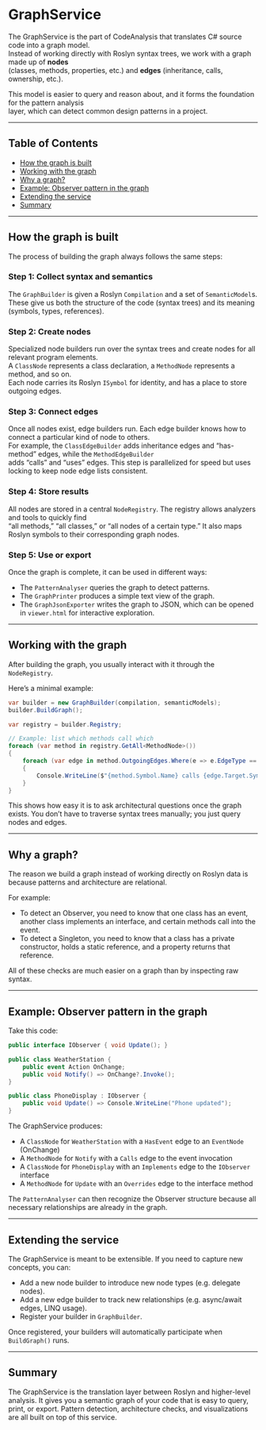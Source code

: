 # GraphService

The GraphService is the part of CodeAnalysis that translates C# source code into a graph model.  
Instead of working directly with Roslyn syntax trees, we work with a graph made up of **nodes**  
(classes, methods, properties, etc.) and **edges** (inheritance, calls, ownership, etc.).

This model is easier to query and reason about, and it forms the foundation for the pattern analysis  
layer, which can detect common design patterns in a project.

---

## Table of Contents
- [How the graph is built](#how-the-graph-is-built)
- [Working with the graph](#working-with-the-graph)
- [Why a graph?](#why-a-graph)
- [Example: Observer pattern in the graph](#example-observer-pattern-in-the-graph)
- [Extending the service](#extending-the-service)
- [Summary](#summary)

---

## How the graph is built

The process of building the graph always follows the same steps:

### Step 1: Collect syntax and semantics
The `GraphBuilder` is given a Roslyn `Compilation` and a set of `SemanticModel`s.  
These give us both the structure of the code (syntax trees) and its meaning (symbols, types, references).

### Step 2: Create nodes
Specialized node builders run over the syntax trees and create nodes for all relevant program elements.  
A `ClassNode` represents a class declaration, a `MethodNode` represents a method, and so on.  
Each node carries its Roslyn `ISymbol` for identity, and has a place to store outgoing edges.

### Step 3: Connect edges
Once all nodes exist, edge builders run. Each edge builder knows how to connect a particular kind of node to others.  
For example, the `ClassEdgeBuilder` adds inheritance edges and “has-method” edges, while the `MethodEdgeBuilder`  
adds “calls” and “uses” edges. This step is parallelized for speed but uses locking to keep node edge lists consistent.

### Step 4: Store results
All nodes are stored in a central `NodeRegistry`. The registry allows analyzers and tools to quickly find  
“all methods,” “all classes,” or “all nodes of a certain type.” It also maps Roslyn symbols to their corresponding graph nodes.

### Step 5: Use or export
Once the graph is complete, it can be used in different ways:

- The `PatternAnalyser` queries the graph to detect patterns.  
- The `GraphPrinter` produces a simple text view of the graph.  
- The `GraphJsonExporter` writes the graph to JSON, which can be opened in `viewer.html` for interactive exploration.

---

## Working with the graph

After building the graph, you usually interact with it through the `NodeRegistry`.

Here’s a minimal example:

```csharp
var builder = new GraphBuilder(compilation, semanticModels);
builder.BuildGraph();

var registry = builder.Registry;

// Example: list which methods call which
foreach (var method in registry.GetAll<MethodNode>())
{
    foreach (var edge in method.OutgoingEdges.Where(e => e.EdgeType == EdgeType.Calls))
    {
        Console.WriteLine($"{method.Symbol.Name} calls {edge.Target.Symbol.Name}");
    }
}
```
This shows how easy it is to ask architectural questions once the graph exists.
You don’t have to traverse syntax trees manually; you just query nodes and edges.

---

## Why a graph?

The reason we build a graph instead of working directly on Roslyn data is because patterns and architecture are relational.

For example:

- To detect an Observer, you need to know that one class has an event,
another class implements an interface, and certain methods call into the event.
- To detect a Singleton, you need to know that a class has a private constructor,
holds a static reference, and a property returns that reference.

All of these checks are much easier on a graph than by inspecting raw syntax.

---

## Example: Observer pattern in the graph

Take this code:
```csharp
public interface IObserver { void Update(); }

public class WeatherStation {
    public event Action OnChange;
    public void Notify() => OnChange?.Invoke();
}

public class PhoneDisplay : IObserver {
    public void Update() => Console.WriteLine("Phone updated");
}
```
The GraphService produces:

- A `ClassNode` for `WeatherStation` with a `HasEvent` edge to an `EventNode` (OnChange)
- A `MethodNode` for `Notify` with a `Calls` edge to the event invocation
- A `ClassNode` for `PhoneDisplay` with an `Implements` edge to the `IObserver` interface
- A `MethodNode` for `Update` with an `Overrides` edge to the interface method

The `PatternAnalyser` can then recognize the Observer structure because all necessary relationships are already in the graph.

---

## Extending the service

The GraphService is meant to be extensible. If you need to capture new concepts, you can:

- Add a new node builder to introduce new node types (e.g. delegate nodes).
- Add a new edge builder to track new relationships (e.g. async/await edges, LINQ usage).
- Register your builder in `GraphBuilder`.

Once registered, your builders will automatically participate when `BuildGraph()` runs.

---

## Summary

The GraphService is the translation layer between Roslyn and higher-level analysis.
It gives you a semantic graph of your code that is easy to query, print, or export.
Pattern detection, architecture checks, and visualizations are all built on top of this service.